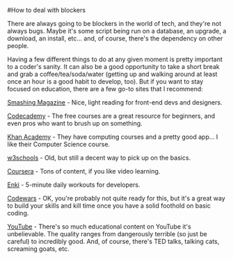 #How to deal with blockers

There are always going to be blockers in the world of tech, and they're not always bugs. Maybe it's some script being run on a database, an upgrade, a download, an install, etc... and, of course, there's the dependency on other people. 

Having a few different things to do at any given moment is pretty important to a coder's sanity. It can also be a good opportunity to take a short break and grab a coffee/tea/soda/water (getting up and walking around at least once an hour is a good habit to develop, too). But if you want to stay focused on education, there are a few go-to sites that I recommend:

[Smashing Magazine](https://www.smashingmagazine.com/) - Nice, light reading for front-end devs and designers.

[Codecademy](https://www.codecademy.com/) - The free courses are a great resource for beginners, and even pros who want to brush up on something.

[Khan Academy](https://www.khanacademy.org/) - They have computing courses and a pretty good app... I like their Computer Science course.

[w3schools](http://www.w3schools.com/) - Old, but still a decent way to pick up on the basics.

[Coursera](https://www.coursera.org) - Tons of content, if you like video learning.

[Enki](https://www.enki.com/) - 5-minute daily workouts for developers.

[Codewars](https://www.codewars.com) - OK, you're probably not quite ready for this, but it's a great way to build your skills and kill time once you have a solid foothold on basic coding.

[YouTube](http://youtube.com/) - There's so much educational content on YouTube it's unbelievable. The quality ranges from dangerously terrible (so just be careful) to incredibly good. And, of course, there's TED talks, talking cats, screaming goats, etc.